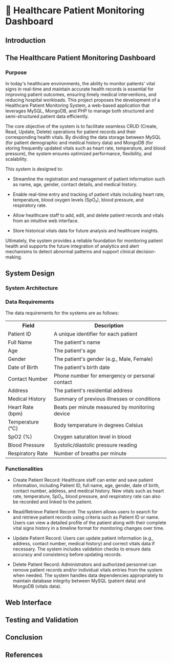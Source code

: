 # 🏥 Healthcare Patient Monitoring Dashboard

## Introduction

The **Healthcare Patient Monitoring Dashboard** 
---

### Purpose
In today's healthcare environments, the ability to monitor patients' vital signs in real-time and maintain accurate health records is essential for improving patient outcomes, ensuring timely medical interventions, and reducing hospital workloads. This project proposes the development of a Healthcare Patient Monitoring System, a web-based application that leverages MySQL, MongoDB, and PHP to manage both structured and semi-structured patient data efficiently.

The core objective of the system is to facilitate seamless CRUD (Create, Read, Update, Delete) operations for patient records and their corresponding health vitals. By dividing the data storage between MySQL (for patient demographic and medical history data) and MongoDB (for storing frequently updated vitals such as heart rate, temperature, and blood pressure), the system ensures optimized performance, flexibility, and scalability.

This system is designed to:

- Streamline the registration and management of patient information such as name, age, gender, contact details, and medical history.

- Enable real-time entry and tracking of patient vitals including heart rate, temperature, blood oxygen levels (SpO₂), blood pressure, and respiratory rate.

- Allow healthcare staff to add, edit, and delete patient records and vitals from an intuitive web interface.

- Store historical vitals data for future analysis and healthcare insights.

Ultimately, the system provides a reliable foundation for monitoring patient health and supports the future integration of analytics and alert mechanisms to detect abnormal patterns and support clinical decision-making.

## System Design

### System Architecture

### Data Requirements

The data requirements for the systems are as follows:
  <table>
  <tr>
    <th>Field</th>
    <th>Description</th>
  </tr>
  <tr>
    <td>Patient ID</td>
    <td>A unique identifier for each patient</td>
  </tr>
  <tr>
    <td>Full Name</td>
    <td>The patient's name</td>
  </tr>
  <tr>
    <td>Age</td>
    <td>The patient's age</td>
  </tr>
  <tr>
    <td>Gender</td>
    <td>The patient's gender (e.g., Male, Female)</td>
  </tr>
  <tr>
    <td>Date of Birth</td>
    <td>The patient's birth date</td>
  </tr>
  <tr>
    <td>Contact Number</td>
    <td>Phone number for emergency or personal contact</td>
  </tr>
  <tr>
    <td>Address</td>
    <td>The patient's residential address</td>
  </tr>
  <tr>
    <td>Medical History</td>
    <td>Summary of previous illnesses or conditions</td>
  </tr>
  <tr>
    <td>Heart Rate (bpm)</td>
    <td>Beats per minute measured by monitoring device</td>
  </tr>
  <tr>
    <td>Temperature (°C)</td>
    <td>Body temperature in degrees Celsius</td>
  </tr>
  <tr>
    <td>SpO2 (%)</td>
    <td>Oxygen saturation level in blood</td>
  </tr>
  <tr>
    <td>Blood Pressure</td>
    <td>Systolic/diastolic pressure reading</td>
  </tr>
  <tr>
    <td>Respiratory Rate</td>
    <td>Number of breaths per minute</td>
  </tr>
</table>


### Functionalities
- Create Patient Record:
Healthcare staff can enter and save patient information, including Patient ID, full name, age, gender, date of birth, contact number, address, and medical history. New vitals such as heart rate, temperature, SpO₂, blood pressure, and respiratory rate can also be recorded and linked to the patient.

- Read/Retrieve Patient Record:
The system allows users to search for and retrieve patient records using criteria such as Patient ID or name. Users can view a detailed profile of the patient along with their complete vital signs history in a timeline format for monitoring changes over time.

- Update Patient Record:
Users can update patient information (e.g., address, contact number, medical history) and correct vitals data if necessary. The system includes validation checks to ensure data accuracy and consistency before updating records.

- Delete Patient Record:
Administrators and authorized personnel can remove patient records and/or individual vitals entries from the system when needed. The system handles data dependencies appropriately to maintain database integrity between MySQL (patient data) and MongoDB (vitals data).
## Web Interface

## Testing and Validation

## Conclusion

## References

